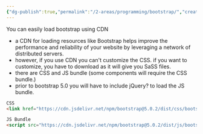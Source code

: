 ```yaml
---
{"dg-publish":true,"permalink":"/2-areas/programming/bootstrap/","created":"2024-10-16T22:02:38.181+07:00","updated":"2025-09-02T22:50:12.584+07:00"}
---
```


You can easily load bootstrap using CDN
- a CDN for loading resources like Bootstrap helps improve the performance and reliability of your website by leveraging a network of distributed servers.
- however, if you use CDN you can't customize the CSS. if you want to customize, you have to download as it will give you SaSS files.
- there are CSS and JS bundle (some components will require the CSS bundle.)
- prior to bootstrap 5.0 you will have to include jQuery? to load the JS bundle.
``` html
CSS
<link href="https://cdn.jsdelivr.net/npm/bootstrap@5.0.2/dist/css/bootstrap.min.css" rel="stylesheet" integrity="sha384-EVSTQN3/azprG1Anm3QDgpJLIm9Nao0Yz1ztcQTwFspd3yD65VohhpuuCOmLASjC" crossorigin="anonymous">

JS Bundle
<script src="https://cdn.jsdelivr.net/npm/bootstrap@5.0.2/dist/js/bootstrap.bundle.min.js" integrity="sha384-MrcW6ZMFYlzcLA8Nl+NtUVF0sA7MsXsP1UyJoMp4YLEuNSfAP+JcXn/tWtIaxVXM" crossorigin="anonymous"></script>
```
